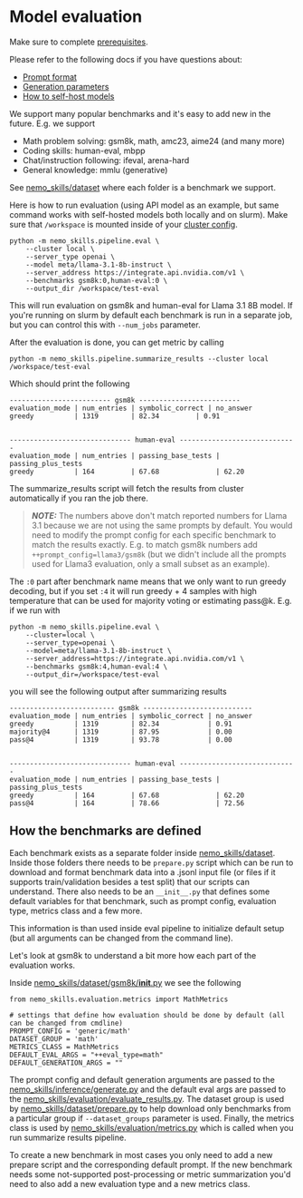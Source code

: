 # Model evaluation

Make sure to complete [prerequisites](/docs/prerequisites.md).

Please refer to the following docs if you have questions about:
- [Prompt format](/docs/prompt-format.md)
- [Generation parameters](/docs/common-parameters.md)
- [How to self-host models](/docs/generation.md)


We support many popular benchmarks and it's easy to add new in the future. E.g. we support

- Math problem solving: gsm8k, math, amc23, aime24 (and many more)
- Coding skills: human-eval, mbpp
- Chat/instruction following: ifeval, arena-hard
- General knowledge: mmlu (generative)

See [nemo_skills/dataset](/nemo_skills/dataset) where each folder is a benchmark we support.

Here is how to run evaluation (using API model as an example,
but same command works with self-hosted models both locally and on slurm).
Make sure that `/workspace` is mounted inside of your
[cluster config](/docs/prerequisites.md#general-information).

```
python -m nemo_skills.pipeline.eval \
    --cluster local \
    --server_type openai \
    --model meta/llama-3.1-8b-instruct \
    --server_address https://integrate.api.nvidia.com/v1 \
    --benchmarks gsm8k:0,human-eval:0 \
    --output_dir /workspace/test-eval
```

This will run evaluation on gsm8k and human-eval for Llama 3.1 8B model. If you're running
on slurm by default each benchmark is run in a separate job, but you can control this with
`--num_jobs` parameter.

After the evaluation is done, you can get metric by calling

```
python -m nemo_skills.pipeline.summarize_results --cluster local /workspace/test-eval
```

Which should print the following

```
------------------------- gsm8k -------------------------
evaluation_mode | num_entries | symbolic_correct | no_answer
greedy          | 1319        | 82.34         | 0.91


------------------------------ human-eval -----------------------------
evaluation_mode | num_entries | passing_base_tests | passing_plus_tests
greedy          | 164         | 67.68              | 62.20
```

The summarize_results script will fetch the results from cluster automatically if you ran the job there.

> **_NOTE:_** The numbers above don't match reported numbers for Llama 3.1 because we are not using
> the same prompts by default. You would need to modify the prompt config for each specific benchmark
> to match the results exactly. E.g. to match gsm8k numbers add `++prompt_config=llama3/gsm8k`
> (but we didn't include all the prompts used for Llama3 evaluation, only a small subset as an example).

The `:0` part after benchmark name means that we only want to run
greedy decoding, but if you set `:4` it will run greedy + 4 samples with high temperature
that can be used for majority voting or estimating pass@k. E.g. if we run with

```
python -m nemo_skills.pipeline.eval \
    --cluster=local \
    --server_type=openai \
    --model=meta/llama-3.1-8b-instruct \
    --server_address=https://integrate.api.nvidia.com/v1 \
    --benchmarks gsm8k:4,human-eval:4 \
    --output_dir=/workspace/test-eval
```

you will see the following output after summarizing results

```
-------------------------- gsm8k ---------------------------
evaluation_mode | num_entries | symbolic_correct | no_answer
greedy          | 1319        | 82.34            | 0.91
majority@4      | 1319        | 87.95            | 0.00
pass@4          | 1319        | 93.78            | 0.00


------------------------------ human-eval -----------------------------
evaluation_mode | num_entries | passing_base_tests | passing_plus_tests
greedy          | 164         | 67.68              | 62.20
pass@4          | 164         | 78.66              | 72.56
```

## How the benchmarks are defined

Each benchmark exists as a separate folder inside [nemo_skills/dataset](/nemo_skills/dataset). Inside
those folders there needs to be `prepare.py` script which can be run to download and format benchmark
data into a .jsonl input file (or files if it supports train/validation besides a test split) that
our scripts can understand. There also needs to be an `__init__.py` that defines some default variables
for that benchmark, such as prompt config, evaluation type, metrics class and a few more.

This information is than used inside eval pipeline to initialize default setup (but all arguments can
be changed from the command line).

Let's look at gsm8k to understand a bit more how each part of the evaluation works.

Inside [nemo_skills/dataset/gsm8k/__init__.py](/nemo_skills/dataset/gsm8k/__init__.py) we see the following

```
from nemo_skills.evaluation.metrics import MathMetrics

# settings that define how evaluation should be done by default (all can be changed from cmdline)
PROMPT_CONFIG = 'generic/math'
DATASET_GROUP = 'math'
METRICS_CLASS = MathMetrics
DEFAULT_EVAL_ARGS = "++eval_type=math"
DEFAULT_GENERATION_ARGS = ""
```

The prompt config and default generation arguments are passed to the
[nemo_skills/inference/generate.py](/nemo_skills/inference/generate.py) and
the default eval args are passed to the
[nemo_skills/evaluation/evaluate_results.py](/nemo_skills/evaluation/evaluate_results.py).
The dataset group is used by [nemo_skills/dataset/prepare.py](/nemo_skills/dataset/prepare.py)
to help download only benchmarks from a particular group if `--dataset_groups` parameter is used.
Finally, the metrics class is used by [nemo_skills/evaluation/metrics.py](/nemo_skills/evaluation/metrics.py)
which is called when you run summarize results pipeline.

To create a new benchmark in most cases you only need to add a new prepare script and the corresponding
default prompt. If the new benchmark needs some not-supported post-processing or metric summarization
you'd need to also add a new evaluation type and a new metrics class.